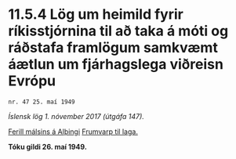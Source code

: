 # 11.5.4 Lög um heimild fyrir ríkisstjórnina til að taka á móti og ráðstafa framlögum samkvæmt áætlun um fjárhagslega viðreisn Evrópu

`nr. 47 25. maí 1949`

_Íslensk lög 1. nóvember 2017 (útgáfa 147)._

[Ferill málsins á Alþingi](https://www.althingi.is/thingstorf/thingmalalistar-eftir-thingum/ferill/?ltg=68&mnr=195)
[Frumvarp til laga.](https://www.althingi.is/altext/68/s/pdf/0577.pdf)

**Tóku gildi 26. maí 1949.**


